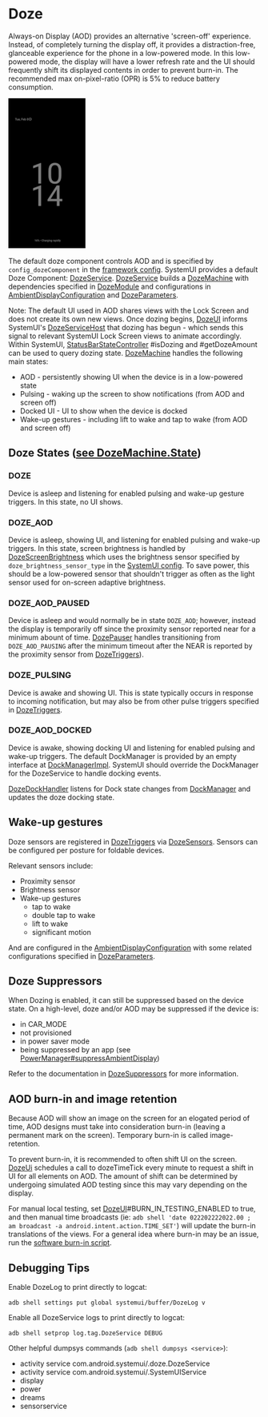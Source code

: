 # Doze

Always-on Display (AOD) provides an alternative 'screen-off' experience. Instead, of completely turning the display off, it provides a distraction-free, glanceable experience for the phone in a low-powered mode. In this low-powered mode, the display will have a lower refresh rate and the UI should frequently shift its displayed contents in order to prevent burn-in. The recommended max on-pixel-ratio (OPR) is 5% to reduce battery consumption.

![ss-aod](./imgs/aod.png)

The default doze component controls AOD and is specified by `config_dozeComponent` in the [framework config][1]. SystemUI provides a default Doze Component: [DozeService][2]. [DozeService][2] builds a [DozeMachine][3] with dependencies specified in [DozeModule][4] and configurations in [AmbientDisplayConfiguration][13] and [DozeParameters][14].

Note: The default UI used in AOD shares views with the Lock Screen and does not create its own new views. Once dozing begins, [DozeUI][17] informs SystemUI's [DozeServiceHost][18] that dozing has begun - which sends this signal to relevant SystemUI Lock Screen views to animate accordingly. Within SystemUI, [StatusBarStateController][19] #isDozing and #getDozeAmount can be used to query dozing state.
[DozeMachine][3] handles the following main states:
* AOD - persistently showing UI when the device is in a low-powered state
* Pulsing - waking up the screen to show notifications (from AOD and screen off)
* Docked UI - UI to show when the device is docked
* Wake-up gestures - including lift to wake and tap to wake (from AOD and screen off)

## Doze States ([see DozeMachine.State][3])
### DOZE
Device is asleep and listening for enabled pulsing and wake-up gesture triggers. In this state, no UI shows.

### DOZE_AOD
Device is asleep, showing UI, and listening for enabled pulsing and wake-up triggers. In this state, screen brightness is handled by [DozeScreenBrightness][5] which uses the brightness sensor specified by `doze_brightness_sensor_type` in the [SystemUI config][6]. To save power, this should be a low-powered sensor that shouldn't trigger as often as the light sensor used for on-screen adaptive brightness.

### DOZE_AOD_PAUSED
Device is asleep and would normally be in state `DOZE_AOD`; however, instead the display is temporarily off since the proximity sensor reported near for a minimum abount of time. [DozePauser][7] handles transitioning from `DOZE_AOD_PAUSING` after the minimum timeout after the NEAR is reported by the proximity sensor from [DozeTriggers][8]).

### DOZE_PULSING
Device is awake and showing UI. This is state typically occurs in response to incoming notification, but may also be from other pulse triggers specified in [DozeTriggers][8].

### DOZE_AOD_DOCKED
Device is awake, showing docking UI and listening for enabled pulsing and wake-up triggers. The default DockManager is provided by an empty interface at [DockManagerImpl][9]. SystemUI should override the DockManager for the DozeService to handle docking events.

[DozeDockHandler][11] listens for Dock state changes from [DockManager][10] and updates the doze docking state.

## Wake-up gestures
Doze sensors are registered in [DozeTriggers][8] via [DozeSensors][12]. Sensors can be configured per posture for foldable devices.

Relevant sensors include:
* Proximity sensor
* Brightness sensor
* Wake-up gestures
  * tap to wake
  * double tap to wake
  * lift to wake
  * significant motion

And are configured in the [AmbientDisplayConfiguration][13] with some related configurations specified in [DozeParameters][14].

## Doze Suppressors
When Dozing is enabled, it can still be suppressed based on the device state. On a high-level, doze and/or AOD may be suppressed if the device is:
* in CAR_MODE
* not provisioned
* in power saver mode
* being suppressed by an app (see [PowerManager#suppressAmbientDisplay][16])

Refer to the documentation in [DozeSuppressors][15] for more information.

## AOD burn-in and image retention
Because AOD will show an image on the screen for an elogated period of time, AOD designs must take into consideration burn-in (leaving a permanent mark on the screen). Temporary burn-in is called image-retention.

To prevent burn-in, it is recommended to often shift UI on the screen. [DozeUi][17] schedules a call to dozeTimeTick every minute to request a shift in UI for all elements on AOD. The amount of shift can be determined by undergoing simulated AOD testing since this may vary depending on the display.

For manual local testing, set [DozeUI][17]#BURN_IN_TESTING_ENABLED to true, and then manual time broadcasts (ie: `adb shell 'date 022202222022.00 ; am broadcast -a android.intent.action.TIME_SET'`) will update the burn-in translations of the views. For a general idea where burn-in may be an issue, run the [software burn-in script][20].

## Debugging Tips
Enable DozeLog to print directly to logcat:
```
adb shell settings put global systemui/buffer/DozeLog v
```

Enable all DozeService logs to print directly to logcat:
```
adb shell setprop log.tag.DozeService DEBUG
```

Other helpful dumpsys commands (`adb shell dumpsys <service>`):
* activity service com.android.systemui/.doze.DozeService
* activity service com.android.systemui/.SystemUIService
* display
* power
* dreams
* sensorservice

[1]: /frameworks/base/core/res/res/values/config.xml
[2]: /frameworks/base/packages/SystemUI/src/com/android/systemui/doze/DozeService.java
[3]: /frameworks/base/packages/SystemUI/src/com/android/systemui/doze/DozeMachine.java
[4]: /frameworks/base/packages/SystemUI/src/com/android/systemui/doze/dagger/DozeModule.java
[5]: /frameworks/base/packages/SystemUI/src/com/android/systemui/doze/DozeScreenBrightness.java
[6]: /frameworks/base/packages/SystemUI/res/values/config.xml
[7]: /frameworks/base/packages/SystemUI/src/com/android/systemui/doze/DozePauser.java
[8]: /frameworks/base/packages/SystemUI/src/com/android/systemui/doze/DozeTriggers.java
[9]: /frameworks/base/packages/SystemUI/src/com/android/systemui/dock/DockManagerImpl.java
[10]: /frameworks/base/packages/SystemUI/src/com/android/systemui/dock/DockManager.java
[11]: /frameworks/base/packages/SystemUI/src/com/android/systemui/doze/DozeDockHandler.java
[12]: /frameworks/base/packages/SystemUI/src/com/android/systemui/doze/DozeSensors.java
[13]: /frameworks/base/core/java/android/hardware/display/AmbientDisplayConfiguration.java
[14]: /frameworks/base/packages/SystemUI/src/com/android/systemui/statusbar/phone/DozeParameters.java
[15]: /frameworks/base/packages/SystemUI/src/com/android/systemui/doze/DozeSuppressor.java
[16]: /frameworks/base/core/java/android/os/PowerManager.java
[17]: /frameworks/base/packages/SystemUI/src/com/android/systemui/doze/DozeUi.java
[18]: /frameworks/base/packages/SystemUI/src/com/android/systemui/statusbar/phone/DozeServiceHost.java
[19]: /frameworks/base/packages/SystemUI/plugin/src/com/android/systemui/plugins/statusbar/StatusBarStateController.java
[20]: /frameworks/base/packages/SystemUI/docs/clock-plugins.md
